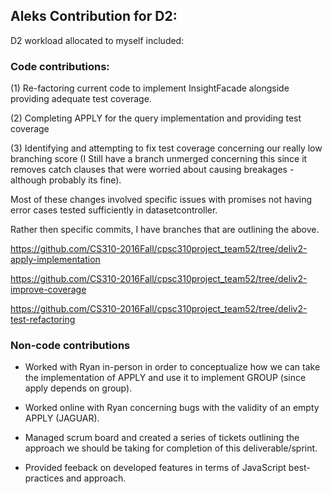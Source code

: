 <h2> Aleks Contribution for D2: </h2>

D2 workload allocated to myself included:

<h3> Code contributions: </h3>

(1) Re-factoring current code to implement InsightFacade alongside providing adequate test coverage.

(2) Completing APPLY for the query implementation and providing test coverage

(3) Identifying and attempting to fix test coverage concerning our really low branching score (I Still have a branch
unmerged concerning this since it removes catch clauses that were worried about causing breakages - although probably its fine).

Most of these changes involved specific issues with promises not having error cases tested sufficiently in datasetcontroller.

Rather then specific commits, I have branches that are outlining the above.

https://github.com/CS310-2016Fall/cpsc310project_team52/tree/deliv2-apply-implementation

https://github.com/CS310-2016Fall/cpsc310project_team52/tree/deliv2-improve-coverage

https://github.com/CS310-2016Fall/cpsc310project_team52/tree/deliv2-test-refactoring

<h3> Non-code contributions </h3>

- Worked with Ryan in-person in order to conceptualize how we can take the implementation of APPLY and use it
to implement GROUP (since apply depends on group).

- Worked online with Ryan concerning bugs with the validity of an empty APPLY (JAGUAR).

- Managed scrum board and created a series of tickets outlining the approach we should be taking for completion of this
deliverable/sprint.

- Provided feeback on developed features in terms of JavaScript best-practices and approach.
